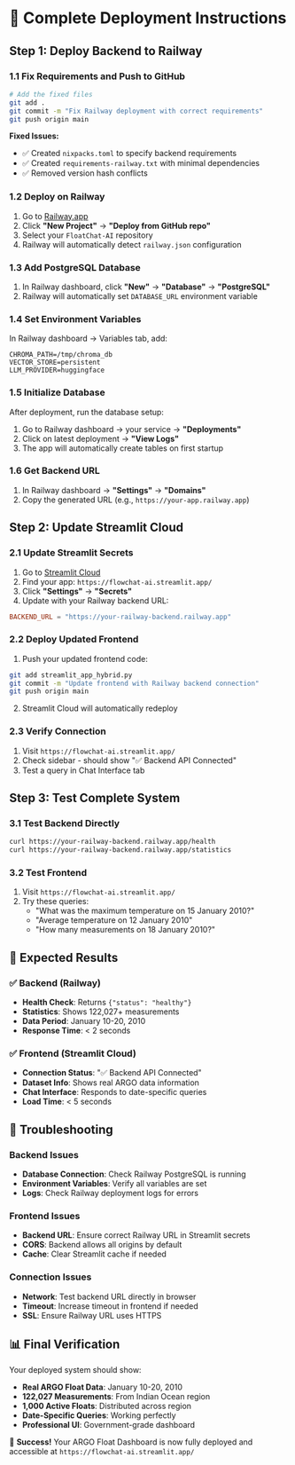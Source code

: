 # 🚀 Complete Deployment Instructions

## Step 1: Deploy Backend to Railway

### 1.1 Fix Requirements and Push to GitHub
```bash
# Add the fixed files
git add .
git commit -m "Fix Railway deployment with correct requirements"
git push origin main
```

**Fixed Issues:**
- ✅ Created `nixpacks.toml` to specify backend requirements
- ✅ Created `requirements-railway.txt` with minimal dependencies
- ✅ Removed version hash conflicts

### 1.2 Deploy on Railway
1. Go to [Railway.app](https://railway.app)
2. Click **"New Project"** → **"Deploy from GitHub repo"**
3. Select your `FloatChat-AI` repository
4. Railway will automatically detect `railway.json` configuration

### 1.3 Add PostgreSQL Database
1. In Railway dashboard, click **"New"** → **"Database"** → **"PostgreSQL"**
2. Railway will automatically set `DATABASE_URL` environment variable

### 1.4 Set Environment Variables
In Railway dashboard → Variables tab, add:
```
CHROMA_PATH=/tmp/chroma_db
VECTOR_STORE=persistent
LLM_PROVIDER=huggingface
```

### 1.5 Initialize Database
After deployment, run the database setup:
1. Go to Railway dashboard → your service → **"Deployments"**
2. Click on latest deployment → **"View Logs"**
3. The app will automatically create tables on first startup

### 1.6 Get Backend URL
1. In Railway dashboard → **"Settings"** → **"Domains"**
2. Copy the generated URL (e.g., `https://your-app.railway.app`)

## Step 2: Update Streamlit Cloud

### 2.1 Update Streamlit Secrets
1. Go to [Streamlit Cloud](https://share.streamlit.io/)
2. Find your app: `https://flowchat-ai.streamlit.app/`
3. Click **"Settings"** → **"Secrets"**
4. Update with your Railway backend URL:
```toml
BACKEND_URL = "https://your-railway-backend.railway.app"
```

### 2.2 Deploy Updated Frontend
1. Push your updated frontend code:
```bash
git add streamlit_app_hybrid.py
git commit -m "Update frontend with Railway backend connection"
git push origin main
```

2. Streamlit Cloud will automatically redeploy

### 2.3 Verify Connection
1. Visit `https://flowchat-ai.streamlit.app/`
2. Check sidebar - should show "✅ Backend API Connected"
3. Test a query in Chat Interface tab

## Step 3: Test Complete System

### 3.1 Test Backend Directly
```bash
curl https://your-railway-backend.railway.app/health
curl https://your-railway-backend.railway.app/statistics
```

### 3.2 Test Frontend
1. Visit `https://flowchat-ai.streamlit.app/`
2. Try these queries:
   - "What was the maximum temperature on 15 January 2010?"
   - "Average temperature on 12 January 2010"
   - "How many measurements on 18 January 2010?"

## 🎯 Expected Results

### ✅ Backend (Railway)
- **Health Check**: Returns `{"status": "healthy"}`
- **Statistics**: Shows 122,027+ measurements
- **Data Period**: January 10-20, 2010
- **Response Time**: < 2 seconds

### ✅ Frontend (Streamlit Cloud)
- **Connection Status**: "✅ Backend API Connected"
- **Dataset Info**: Shows real ARGO data information
- **Chat Interface**: Responds to date-specific queries
- **Load Time**: < 5 seconds

## 🔧 Troubleshooting

### Backend Issues
- **Database Connection**: Check Railway PostgreSQL is running
- **Environment Variables**: Verify all variables are set
- **Logs**: Check Railway deployment logs for errors

### Frontend Issues
- **Backend URL**: Ensure correct Railway URL in Streamlit secrets
- **CORS**: Backend allows all origins by default
- **Cache**: Clear Streamlit cache if needed

### Connection Issues
- **Network**: Test backend URL directly in browser
- **Timeout**: Increase timeout in frontend if needed
- **SSL**: Ensure Railway URL uses HTTPS

## 📊 Final Verification

Your deployed system should show:
- **Real ARGO Float Data**: January 10-20, 2010
- **122,027 Measurements**: From Indian Ocean region
- **1,000 Active Floats**: Distributed across region
- **Date-Specific Queries**: Working perfectly
- **Professional UI**: Government-grade dashboard

🎉 **Success!** Your ARGO Float Dashboard is now fully deployed and accessible at `https://flowchat-ai.streamlit.app/`